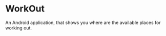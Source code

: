 WorkOut
=======

An Android application, that shows you where are the available places for working out.
